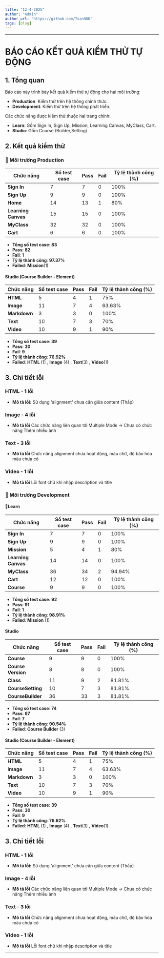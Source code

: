 ```yaml
---
title: "12-4-2025"
author: "Admin"
author_url: "https://github.com/ToanNDK"
tags: [blog]
---
```


---

# **BÁO CÁO KẾT QUẢ KIỂM THỬ TỰ ĐỘNG**  

## **1. Tổng quan**  
Báo cáo này trình bày kết quả kiểm thử tự động cho hai môi trường:  
- **Production**: Kiểm thử trên hệ thống chính thức.  
- **Development**: Kiểm thử trên hệ thống phát triển.  

Các chức năng được kiểm thử thuộc hai trang chính:  
- **Learn**: Gồm Sign In, Sign Up, Mission, Learning Canvas, MyClass, Cart.  
- **Studio**: Gồm Course (Builder,Setting)

## **2. Kết quả kiểm thử**  

### **🔹 Môi trường Production**  

| Chức năng          | Số test case | Pass | Fail | Tỷ lệ thành công (%) |
|--------------------|-------------|------|------|----------------------|
| **Sign In**         | 7           | 7    | 0    | 100%                |
| **Sign Up**       | 9           | 9    | 0    | 100%                |
| **Home**       | 14           | 13    | 1    | 80%                 |
| **Learning Canvas** | 15          | 15    | 0    | 100%                |
| **MyClass**       | 32           | 32    | 0    | 100%                |
| **Cart**       | 6           | 6    | 0    | 100%                |
- **Tổng số test case**: **83**  
- **Pass**: **82**  
- **Fail**: **1**  
- **Tỷ lệ thành công**: **97.37%**  
- **Failed**: **Mission**(1)

#### **Studio (Course Builder - Element)** 
| Chức năng          | Số test case | Pass | Fail | Tỷ lệ thành công (%) |
|--------------------|-------------|------|------|----------------------|
| **HTML**         | 5        | 4  | 1    | 75%                |
| **Image**       | 11           | 7  | 4    | 63.63%                |
| **Markdown**       | 3     | 3  | 0    | 100%                |
| **Text**       | 10       | 7  | 3    | 70%                |
| **Video**       | 10      | 9  | 1    | 90%                |

- **Tổng số test case**: **39**  
- **Pass**: **30**  
- **Fail**: **9**  
- **Tỷ lệ thành công**: **76.92%**  
- **Failed**: **HTML** (1) , **Image** (4) , **Text**(3) , **Video**(1)

## **3. Chi tiết lỗi**  

###  HTML - 1 lỗi  
- **Mô tả lỗi:** Sử dụng 'alignment' chưa căn giữa content (Thấp)

### Image - 4 lỗi  

- **Mô tả lỗi** Các chức năng liên quan tới Multiple Mode 
-> Chưa có chức năng Thêm nhiều ảnh

### Text - 3 lỗi  

- **Mô tả lỗi** Chức năng alignment chưa hoạt động, màu chữ, độ bão hòa màu chưa có 

### Video - 1 lỗi

- **Mô tả lỗi** Lỗi font chữ khi nhập description và title

### **🔹 Môi trường Development**  
#### **🔹Learn** 
| Chức năng          | Số test case | Pass | Fail | Tỷ lệ thành công (%) |
|--------------------|-------------|------|------|----------------------|
| **Sign In**         | 7           | 7    | 0    | 100%                |
| **Sign Up**       | 9           | 9    | 0    | 100%                |
| **Mission**       | 5           | 4    | 1    | 80%                 |
| **Learning Canvas** | 14           | 14    | 0    | 100%                |
| **MyClass**       | 36          | 34    | 2    | 94.94%                |
| **Cart**       | 12           | 12    | 0    | 100%                |
| **Course**       | 9           | 9    | 0    | 100%                |

- **Tổng số test case**: **92**  
- **Pass**: **91**  
- **Fail**: **1**  
- **Tỷ lệ thành công**: **98.91%**  
- **Failed**: **Mission** (1) 
#### **Studio** 
| Chức năng          | Số test case | Pass | Fail | Tỷ lệ thành công (%) |
|--------------------|-------------|------|------|----------------------|
| **Course**         | 9        | 9  | 0    | 100%                |
| **Course Version**       | 8           | 8  | 0    | 100%                |
| **Class**       | 11       | 9  | 2    | 81.81%                |
| **CourseSetting**       | 10       | 7  | 3    | 81.81%                |
| **CourseBuilder**       | 36       | 33  | 3    | 81.81%                |

- **Tổng số test case**: **74**  
- **Pass**: **67**  
- **Fail**: **7**  
- **Tỷ lệ thành công**: **90.54%**  
- **Failed**: **Course Builder** (3)

#### **Studio (Course Builder - Element)** 
| Chức năng          | Số test case | Pass | Fail | Tỷ lệ thành công (%) |
|--------------------|-------------|------|------|----------------------|
| **HTML**         | 5        | 4  | 1    | 75%                |
| **Image**       | 11           | 7  | 4    | 63.63%                |
| **Markdown**       | 3     | 3  | 0    | 100%                |
| **Text**       | 10       | 7  | 3    | 70%                |
| **Video**       | 10      | 9  | 1    | 90%                |

- **Tổng số test case**: **39**  
- **Pass**: **30**  
- **Fail**: **9**  
- **Tỷ lệ thành công**: **76.92%**  
- **Failed**: **HTML** (1) , **Image** (4) , **Text**(3) , **Video**(1)

## **3. Chi tiết lỗi**  
###  HTML - 1 lỗi  
- **Mô tả lỗi:** Sử dụng 'alignment' chưa căn giữa content (Thấp)

### Image - 4 lỗi  

- **Mô tả lỗi** Các chức năng liên quan tới Multiple Mode 
-> Chưa có chức năng Thêm nhiều ảnh

### Text - 3 lỗi  

- **Mô tả lỗi** Chức năng alignment chưa hoạt động, màu chữ, độ bão hòa màu chưa có 

### Video - 1 lỗi

- **Mô tả lỗi** Lỗi font chữ khi nhập description và title










 



---


